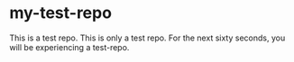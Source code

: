 # my-test-repo
This is a test repo.
This is only a test repo.
For the next sixty seconds, you will be experiencing a test-repo.
